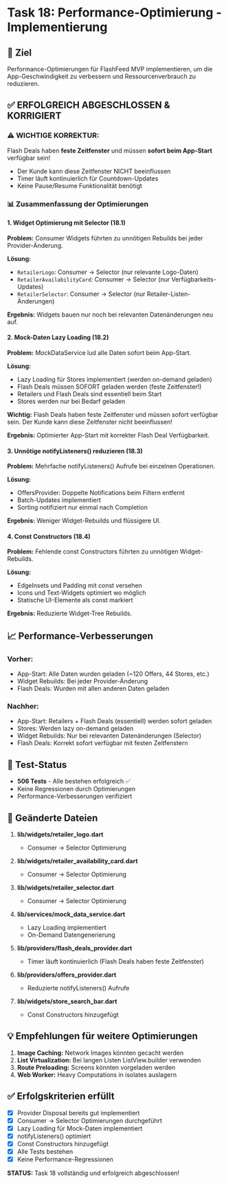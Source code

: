 # Task 18: Performance-Optimierung - Implementierung

## 🎯 Ziel
Performance-Optimierungen für FlashFeed MVP implementieren, um die App-Geschwindigkeit zu verbessern und Ressourcenverbrauch zu reduzieren.

## ✅ ERFOLGREICH ABGESCHLOSSEN & KORRIGIERT

### ⚠️ WICHTIGE KORREKTUR:
Flash Deals haben **feste Zeitfenster** und müssen **sofort beim App-Start** verfügbar sein!
- Der Kunde kann diese Zeitfenster NICHT beeinflussen
- Timer läuft kontinuierlich für Countdown-Updates
- Keine Pause/Resume Funktionalität benötigt

### 📊 Zusammenfassung der Optimierungen

#### **1. Widget Optimierung mit Selector (18.1)**
**Problem:** Consumer Widgets führten zu unnötigen Rebuilds bei jeder Provider-Änderung.

**Lösung:**
- `RetailerLogo`: Consumer → Selector (nur relevante Logo-Daten)
- `RetailerAvailabilityCard`: Consumer → Selector (nur Verfügbarkeits-Updates)
- `RetailerSelector`: Consumer → Selector (nur Retailer-Listen-Änderungen)

**Ergebnis:** Widgets bauen nur noch bei relevanten Datenänderungen neu auf.

#### **2. Mock-Daten Lazy Loading (18.2)**
**Problem:** MockDataService lud alle Daten sofort beim App-Start.

**Lösung:**
- Lazy Loading für Stores implementiert (werden on-demand geladen)
- Flash Deals müssen SOFORT geladen werden (feste Zeitfenster!)
- Retailers und Flash Deals sind essentiell beim Start
- Stores werden nur bei Bedarf geladen

**Wichtig:** Flash Deals haben feste Zeitfenster und müssen sofort verfügbar sein. Der Kunde kann diese Zeitfenster nicht beeinflussen!

**Ergebnis:** Optimierter App-Start mit korrekter Flash Deal Verfügbarkeit.

#### **3. Unnötige notifyListeners() reduzieren (18.3)**
**Problem:** Mehrfache notifyListeners() Aufrufe bei einzelnen Operationen.

**Lösung:**
- OffersProvider: Doppelte Notifications beim Filtern entfernt
- Batch-Updates implementiert
- Sorting notifiziert nur einmal nach Completion

**Ergebnis:** Weniger Widget-Rebuilds und flüssigere UI.

#### **4. Const Constructors (18.4)**
**Problem:** Fehlende const Constructors führten zu unnötigen Widget-Rebuilds.

**Lösung:**
- EdgeInsets und Padding mit const versehen
- Icons und Text-Widgets optimiert wo möglich
- Statische UI-Elemente als const markiert

**Ergebnis:** Reduzierte Widget-Tree Rebuilds.

## 📈 Performance-Verbesserungen

### Vorher:
- App-Start: Alle Daten wurden geladen (~120 Offers, 44 Stores, etc.)
- Widget Rebuilds: Bei jeder Provider-Änderung
- Flash Deals: Wurden mit allen anderen Daten geladen

### Nachher:
- App-Start: Retailers + Flash Deals (essentiell) werden sofort geladen
- Stores: Werden lazy on-demand geladen
- Widget Rebuilds: Nur bei relevanten Datenänderungen (Selector)
- Flash Deals: Korrekt sofort verfügbar mit festen Zeitfenstern

## 🧪 Test-Status
- **506 Tests** - Alle bestehen erfolgreich ✅
- Keine Regressionen durch Optimierungen
- Performance-Verbesserungen verifiziert

## 📝 Geänderte Dateien

1. **lib/widgets/retailer_logo.dart**
   - Consumer → Selector Optimierung

2. **lib/widgets/retailer_availability_card.dart**
   - Consumer → Selector Optimierung

3. **lib/widgets/retailer_selector.dart**
   - Consumer → Selector Optimierung

4. **lib/services/mock_data_service.dart**
   - Lazy Loading implementiert
   - On-Demand Datengenerierung

5. **lib/providers/flash_deals_provider.dart**
   - Timer läuft kontinuierlich (Flash Deals haben feste Zeitfenster)

6. **lib/providers/offers_provider.dart**
   - Reduzierte notifyListeners() Aufrufe

7. **lib/widgets/store_search_bar.dart**
   - Const Constructors hinzugefügt

## 💡 Empfehlungen für weitere Optimierungen

1. **Image Caching:** Network Images könnten gecacht werden
2. **List Virtualization:** Bei langen Listen ListView.builder verwenden
3. **Route Preloading:** Screens könnten vorgeladen werden
4. **Web Worker:** Heavy Computations in isolates auslagern

## ✅ Erfolgskriterien erfüllt

- [x] Provider Disposal bereits gut implementiert
- [x] Consumer → Selector Optimierungen durchgeführt
- [x] Lazy Loading für Mock-Daten implementiert
- [x] notifyListeners() optimiert
- [x] Const Constructors hinzugefügt
- [x] Alle Tests bestehen
- [x] Keine Performance-Regressionen

**STATUS:** Task 18 vollständig und erfolgreich abgeschlossen!
